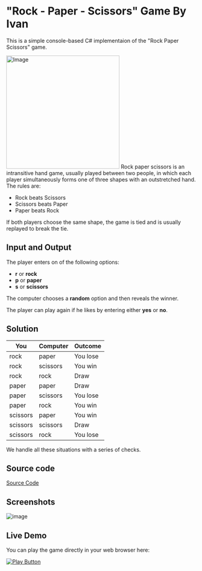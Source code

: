 # "Rock - Paper - Scissors" Game By Ivan
This is a simple console-based C# implementaion of the "Rock Paper Scissors" game.

<img alt="Image" width = 300px src="https://img.freepik.com/premium-vector/hands-playing-rock-paper-scissors-game-flat-design-style-vector-illustration_540284-598.jpg?w=2000" />
Rock paper scissors is an intransitive hand game, usually played between two people, in which each player simultaneously forms one of three shapes with an outstretched hand. The rules are:

- Rock beats Scissors
- Scissors beats Paper
- Paper beats Rock

If both players choose the same shape, the game is tied and is usually replayed to break the tie.

## Input and Output
The player enters on of the following options:

- **r** or **rock**
- **p** or **paper**
- **s** or **scissors**

The computer chooses a **random** option and then reveals the winner.

The player can play again if he likes by entering either **yes** or **no**.

## Solution

| You  | Computer | Outcome |
| ---- | -------- | --------|
| rock | paper    | You lose|
| rock | scissors | You win |
| rock | rock     | Draw    |
| paper | paper    | Draw   |
| paper | scissors | You lose |
| paper | rock     | You win    |
| scissors | paper    | You win|
| scissors | scissors | Draw |
| scissors | rock     | You lose    |

We handle all these situations with a series of checks.

## Source code
[Source Code](RockPaperScissors.cs)

## Screenshots

![image](https://github.com/Ivan-Ven-Ivanov/RockPaperScissorsByIvan/assets/141314106/bb7bf63d-e91e-4d29-ab4e-1c03b9be1f67)

## Live Demo
You can play the game directly in your web browser here:

[![Play Button](https://static.thenounproject.com/png/1703076-200.png)](https://replit.com/@Ivan-Ven-Ivanov/RockPaperScissors-Game-by-Ivan#Main.cs)
